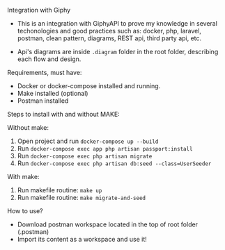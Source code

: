 Integration with Giphy 

- This is an integration with GiphyAPI to prove my knowledge in several techonologies and good practices such as: 
docker, php, laravel, postman, clean pattern, diagrams, REST api, third party api, etc.  

- Api's diagrams are inside `.diagram` folder in the root folder, describing each flow and design. 

Requirements, must have:  

- Docker or docker-compose installed and running. 
- Make installed (optional)
- Postman installed

Steps to install with and without MAKE: 

Without make: 
1. Open project and run `docker-compose up --build`
2. Run `docker-compose exec app php artisan passport:install`
3. Run `docker-compose exec php artisan migrate`
4. Run `docker-compose exec php artisan db:seed --class=UserSeeder`

With make:  
1. Run makefile routine: `make up`
2. Run makefile routine: `make migrate-and-seed`

How to use? 

- Download postman workspace located in the top of root folder (.postman)
- Import its content as a workspace and use it!



